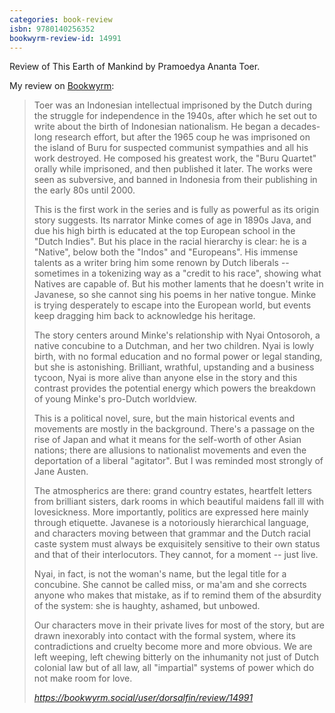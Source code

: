 ```yaml
---
categories: book-review
isbn: 9780140256352
bookwyrm-review-id: 14991
---
```



Review of This Earth of Mankind by Pramoedya Ananta Toer.


My review on [Bookwyrm](https://www.bookwyrm.social/):
<blockquote class="quoteback" darkmode="" data-title="Status%20by%20dorsalfin%40bookwyrm.social%20%7C%20BookWyrm" data-author="" cite="https://bookwyrm.social/user/dorsalfin/review/14991">

<p>Toer was an Indonesian intellectual imprisoned by the Dutch during the struggle for independence in the 1940s, after which he set out to write about the birth of Indonesian nationalism. He began a decades-long research effort, but after the 1965 coup he was imprisoned on the island of Buru for suspected communist sympathies and all his work destroyed. He composed his greatest work, the "Buru Quartet" orally while imprisoned, and then published it later. The works were seen as subversive, and banned in Indonesia from their publishing in the early 80s until 2000.</p>

<p>This is the first work in the series and is fully as powerful as its origin story suggests. Its narrator Minke comes of age in 1890s Java, and due his high birth is educated at the top European school in the "Dutch Indies". But his place in the racial hierarchy is clear: he is a "Native", below both the "Indos" and "Europeans".  His immense talents as a writer bring him some renown by Dutch liberals -- sometimes in a tokenizing way as a "credit to his race", showing what Natives are capable of. But his mother laments that he doesn't write in Javanese, so she cannot sing his poems in her native tongue. Minke is trying desperately to escape into the European world, but events keep dragging him back to acknowledge his heritage.</p>

<p>The story centers around Minke's relationship with Nyai Ontosoroh, a native concubine to a Dutchman, and her two children. Nyai is lowly birth, with no formal education and no formal power or legal standing, but she is astonishing. Brilliant, wrathful, upstanding and a   business tycoon, Nyai is more alive than anyone else in the story and this contrast provides the potential energy which powers the breakdown of young Minke's pro-Dutch worldview.</p>

<p>This is a political novel, sure, but the main historical events and movements are mostly in the background. There's a passage on the rise of Japan and what it means for the self-worth of other Asian nations; there are allusions to nationalist movements and even the deportation of a liberal "agitator". But I was reminded most strongly of Jane Austen. </p>

<p>The atmospherics are there: grand country estates, heartfelt letters from brilliant sisters, dark rooms in which beautiful maidens fall ill with lovesickness. More importantly, politics are expressed here mainly through etiquette. Javanese is a notoriously hierarchical language, and characters moving between that grammar and the Dutch racial caste system must always be exquisitely sensitive to their own status and that of their interlocutors. They cannot, for a moment -- just live. </p>

<p>Nyai, in fact, is not the woman's name, but the legal title for a concubine. She cannot be called miss, or ma'am and she corrects anyone who makes that mistake, as if to remind them of the absurdity of the system: she is haughty, ashamed, but unbowed. </p>

<p>Our characters move in their private lives for most of the story, but are drawn inexorably into contact with the formal system, where its contradictions and cruelty become more and more obvious. We are left weeping, left chewing bitterly on the inhumanity not just of Dutch colonial law but of all law, all "impartial" systems of power which do not make room for love.</p>

<footer><cite> <a href="https://bookwyrm.social/user/dorsalfin/review/14991">https://bookwyrm.social/user/dorsalfin/review/14991</a></cite></footer>

</blockquote>

<script note="" src="https://cdn.jsdelivr.net/gh/Blogger-Peer-Review/quotebacks@1/quoteback.js"></script>

